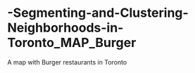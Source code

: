 # -Segmenting-and-Clustering-Neighborhoods-in-Toronto_MAP_Burger
A map with Burger restaurants in Toronto
